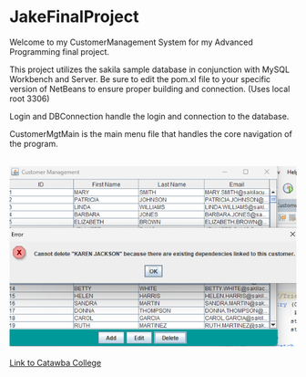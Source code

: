 # JakeFinalProject

Welcome to my CustomerManagement System for my Advanced Programming final project.

This project utilizes the sakila sample database in conjunction with MySQL Workbench and Server. Be sure to edit the pom.xl file to your specific version of NetBeans to ensure proper building and connection.
(Uses local root 3306)

Login and DBConnection handle the login and connection to the database.

CustomerMgtMain is the main menu file that handles the core navigation of the program.

<br> <img src = "ss.png"> </br>
<br><a href = "http://www.catawba.edu">Link to Catawba College</a></br>
